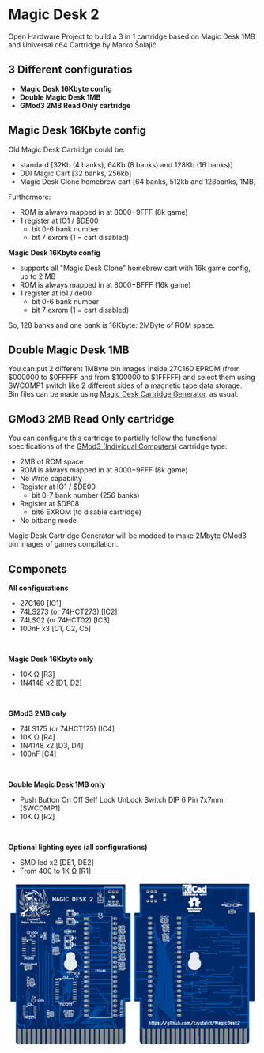 # Magic Desk 2
Open Hardware Project to build a 3 in 1 cartridge based on Magic Desk 1MB and Universal c64 Cartridge by Marko Šolajić

3 Different configuratios
-------------------------
- **Magic Desk 16Kbyte config**
- **Double Magic Desk 1MB**
- **GMod3 2MB Read Only cartridge**

Magic Desk 16Kbyte config
-------------------------
Old Magic Desk Cartridge could be:
- standard [32Kb (4 banks), 64Kb (8 banks) and 128Kb (16 banks)]
- DDI Magic Cart [32 banks, 256kb]
- Magic Desk Clone homebrew cart [64 banks, 512kb and 128banks, 1MB]

Furthermore:
- ROM is always mapped in at $8000-$9FFF (8k game)
- 1 register at IO1 / $DE00
   - bit 0-6   bank number
   - bit 7     exrom (1 = cart disabled)

**Magic Desk 16Kbyte config**
- supports all "Magic Desk Clone" homebrew cart with 16k game config, up to 2 MB
- ROM is always mapped in at $8000-$BFFF (16k game)
- 1 register at io1 / de00
   - bit 0-6   bank number
   - bit 7     exrom (1 = cart disabled)

So, 128 banks and one bank is 16Kbyte: 2MByte of ROM space.

Double Magic Desk 1MB
---------------------
You can put 2 different 1MByte bin images inside 27C160 EPROM (from $000000 to $0FFFFF and from $100000 to $1FFFFF) and select them using SWCOMP1 switch like 2 different sides of a magnetic tape data storage.<br/>Bin files can be made using [Magic Desk Cartridge Generator](https://bitbucket.org/zzarko/magic-desk-cartridge-generator/), as usual.

GMod3 2MB Read Only cartridge
-----------------------------
You can configure this cartridge to partially follow the functional specifications of the [GMod3 (Individual Computers)](http://wiki.icomp.de/wiki/GMod3) cartridge type:
- 2MB of ROM space
- ROM is always mapped in at $8000-$9FFF (8k game)
- No Write capability
- Register at IO1 / $DE00
   - bit 0-7   bank number (256 banks)
- Register at $DE08
   - bit6 EXROM (to disable cartridge)
- No bitbang mode

Magic Desk Cartridge Generator will be modded to make 2Mbyte GMod3 bin images of games compilation.

Componets
---------
**All configurations**
- 27C160 [IC1]
- 74LS273 (or 74HCT273) [IC2]
- 74LS02 (or 74HCT02) [IC3]
- 100nF x3 [C1, C2, C5]

<br/>

**Magic Desk 16Kbyte only**
- 10K Ω [R3]
- 1N4148 x2 [D1, D2]

<br/>

**GMod3 2MB only**
- 74LS175 (or 74HCT175) [IC4]
- 10K Ω [R4]
- 1N4148 x2 [D3, D4]
- 100nF [C4]

<br/>

**Double Magic Desk 1MB only**
- Push Button On Off Self Lock UnLock Switch DIP 6 Pin 7x7mm [SWCOMP1]
- 10K Ω [R2]

<br/>

**Optional lighting eyes (all configurations)**
- SMD led x2 [DE1, DE2]
- From 400 to 1K Ω [R1]


![PCB](./images/MD2.png)
